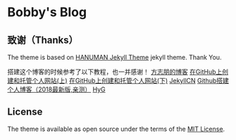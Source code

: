 # Bobby's Blog


## 致谢（Thanks）
The theme is based on [HANUMAN Jekyll Theme](https://github.com/samanyougarg/hanuman) jekyll theme. Thank You.

搭建这个博客的时候参考了以下教程，也一并感谢！
[方志朋的博客](https://www.fangzhipeng.com/)
[在GitHub上创建和托管个人网站(上)](https://blog.csdn.net/qq_26927285/article/details/78761814)
[在GitHub上创建和托管个人网站(下)](https://blog.csdn.net/qq_26927285/article/details/78762237)
[JekyllCN](http://jekyllcn.com/)
[Github搭建个人博客（2018最新版,亲测）](https://blog.csdn.net/xudailong_blog/article/details/78762262)
[HyG](https://gaohaoyang.github.io/)

## License

The theme is available as open source under the terms of the [MIT License](https://opensource.org/licenses/MIT).
